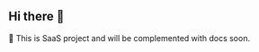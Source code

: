 ## Hi there 👋
🍿 This is SaaS project and will be complemented with docs soon.

<!--

🙋‍♀️ Hello!
🌈
👩‍💻 Useful resources - 
🍿 Fun facts - 
🧙 Remember, 
-->
